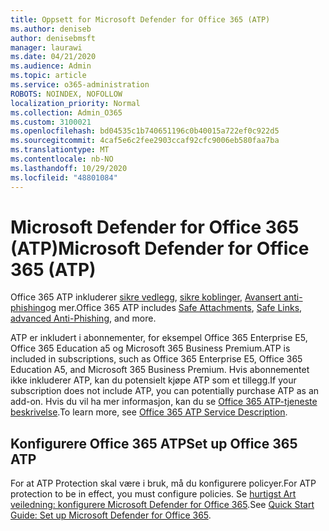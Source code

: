 ```yaml
---
title: Oppsett for Microsoft Defender for Office 365 (ATP)
ms.author: deniseb
author: denisebmsft
manager: laurawi
ms.date: 04/21/2020
ms.audience: Admin
ms.topic: article
ms.service: o365-administration
ROBOTS: NOINDEX, NOFOLLOW
localization_priority: Normal
ms.collection: Admin_O365
ms.custom: 3100021
ms.openlocfilehash: bd04535c1b740651196c0b40015a722ef0c922d5
ms.sourcegitcommit: 4caf5e6c2fee2903ccaf92cfc9006eb580faa7ba
ms.translationtype: MT
ms.contentlocale: nb-NO
ms.lasthandoff: 10/29/2020
ms.locfileid: "48801084"
---
```

# <a name="microsoft-defender-for-office-365-atp"></a><span data-ttu-id="097c6-102">Microsoft Defender for Office 365 (ATP)</span><span class="sxs-lookup"><span data-stu-id="097c6-102">Microsoft Defender for Office 365 (ATP)</span></span>

<span data-ttu-id="097c6-103">Office 365 ATP inkluderer [sikre vedlegg](https://docs.microsoft.com/microsoft-365/security/office-365-security/atp-safe-attachments), [sikre koblinger](https://docs.microsoft.com/microsoft-365/security/office-365-security/atp-safe-links), [Avansert anti-phishing](https://docs.microsoft.com/microsoft-365/security/office-365-security/atp-anti-phishing)og mer.</span><span class="sxs-lookup"><span data-stu-id="097c6-103">Office 365 ATP includes [Safe Attachments](https://docs.microsoft.com/microsoft-365/security/office-365-security/atp-safe-attachments), [Safe Links](https://docs.microsoft.com/microsoft-365/security/office-365-security/atp-safe-links), [advanced Anti-Phishing](https://docs.microsoft.com/microsoft-365/security/office-365-security/atp-anti-phishing), and more.</span></span> 

<span data-ttu-id="097c6-104">ATP er inkludert i abonnementer, for eksempel Office 365 Enterprise E5, Office 365 Education a5 og Microsoft 365 Business Premium.</span><span class="sxs-lookup"><span data-stu-id="097c6-104">ATP is included in subscriptions, such as Office 365 Enterprise E5, Office 365 Education A5, and Microsoft 365 Business Premium.</span></span> <span data-ttu-id="097c6-105">Hvis abonnementet ikke inkluderer ATP, kan du potensielt kjøpe ATP som et tillegg.</span><span class="sxs-lookup"><span data-stu-id="097c6-105">If your subscription does not include ATP, you can potentially purchase ATP as an add-on.</span></span> <span data-ttu-id="097c6-106">Hvis du vil ha mer informasjon, kan du se [Office 365 ATP-tjeneste beskrivelse](https://docs.microsoft.com/office365/servicedescriptions/office-365-advanced-threat-protection-service-description).</span><span class="sxs-lookup"><span data-stu-id="097c6-106">To learn more, see [Office 365 ATP Service Description](https://docs.microsoft.com/office365/servicedescriptions/office-365-advanced-threat-protection-service-description).</span></span>

## <a name="set-up-office-365-atp"></a><span data-ttu-id="097c6-107">Konfigurere Office 365 ATP</span><span class="sxs-lookup"><span data-stu-id="097c6-107">Set up Office 365 ATP</span></span>

<span data-ttu-id="097c6-108">For at ATP Protection skal være i bruk, må du konfigurere policyer.</span><span class="sxs-lookup"><span data-stu-id="097c6-108">For ATP protection to be in effect, you must configure policies.</span></span> <span data-ttu-id="097c6-109">Se [hurtigst Art veiledning: konfigurere Microsoft Defender for Office 365](https://docs.microsoft.com/office365/securitycompliance/checklist-atp-setup).</span><span class="sxs-lookup"><span data-stu-id="097c6-109">See [Quick Start Guide: Set up Microsoft Defender for Office 365](https://docs.microsoft.com/office365/securitycompliance/checklist-atp-setup).</span></span>

